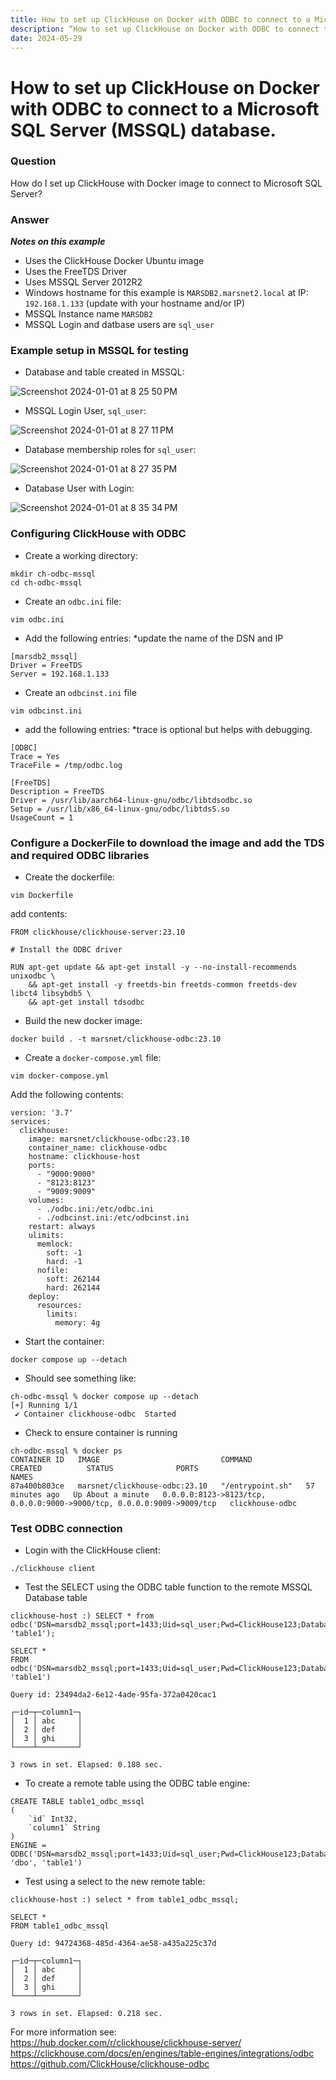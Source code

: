 ```yaml
---
title: How to set up ClickHouse on Docker with ODBC to connect to a Microsoft SQL Server (MSSQL) database
description: “How to set up ClickHouse on Docker with ODBC to connect to a Microsoft SQL Server (MSSQL) database“
date: 2024-05-29
---
```


# How to set up ClickHouse on Docker with ODBC to connect to a Microsoft SQL Server (MSSQL) database.

### Question

How do I set up ClickHouse with Docker image to connect to Microsoft SQL Server?

### Answer

***Notes on this example***
- Uses the ClickHouse Docker Ubuntu image
- Uses the FreeTDS Driver
- Uses MSSQL Server 2012R2
- Windows hostname for this example is `MARSDB2.marsnet2.local` at IP: `192.168.1.133` (update with your hostname and/or IP)
- MSSQL Instance name `MARSDB2`
- MSSQL Login and datbase users are `sql_user`

### Example setup in MSSQL for testing ###

- Database and table created in MSSQL:  

![Screenshot 2024-01-01 at 8 25 50 PM](./images/ikb273/c8a5492f-5910-4454-bfbc-5c6ceda15ccd.png)  

- MSSQL Login User, `sql_user`:  

![Screenshot 2024-01-01 at 8 27 11 PM](./images/ikb273/568f1143-475e-422f-a26a-2c23ac324771.png)  

- Database membership roles for `sql_user`:

![Screenshot 2024-01-01 at 8 27 35 PM](./images/ikb273/63992978-7078-4985-b661-a3c095099ea7.png)  

- Database User with Login:  

![Screenshot 2024-01-01 at 8 35 34 PM](./images/ikb273/15a407ca-53c1-45b1-9beb-ddd8eedde64a.png)  



### Configuring ClickHouse with ODBC ###

- Create a working directory:
```
mkdir ch-odbc-mssql
cd ch-odbc-mssql
```

- Create an `odbc.ini` file:
```
vim odbc.ini
```

- Add the following entries:
*update the name of the DSN and IP

```
[marsdb2_mssql]
Driver = FreeTDS
Server = 192.168.1.133
```
- Create an `odbcinst.ini` file
```
vim odbcinst.ini
```

- add the following entries:
*trace is optional but helps with debugging.
```
[ODBC]
Trace = Yes
TraceFile = /tmp/odbc.log

[FreeTDS]
Description = FreeTDS
Driver = /usr/lib/aarch64-linux-gnu/odbc/libtdsodbc.so
Setup = /usr/lib/x86_64-linux-gnu/odbc/libtdsS.so
UsageCount = 1
```

### Configure a DockerFile to download the image and add the TDS and required ODBC libraries ###

- Create the dockerfile:
```
vim Dockerfile
```

add contents:
```
FROM clickhouse/clickhouse-server:23.10

# Install the ODBC driver

RUN apt-get update && apt-get install -y --no-install-recommends unixodbc \
    && apt-get install -y freetds-bin freetds-common freetds-dev libct4 libsybdb5 \
	&& apt-get install tdsodbc
```

- Build the new docker image:
```
docker build . -t marsnet/clickhouse-odbc:23.10
```

- Create a `docker-compose.yml` file:
```
vim docker-compose.yml
```

Add the following contents:
```
version: '3.7'
services:
  clickhouse:
    image: marsnet/clickhouse-odbc:23.10
    container_name: clickhouse-odbc
    hostname: clickhouse-host
    ports:
      - "9000:9000"
      - "8123:8123"
      - "9009:9009"
    volumes:
      - ./odbc.ini:/etc/odbc.ini
      - ./odbcinst.ini:/etc/odbcinst.ini
    restart: always
    ulimits:
      memlock:
        soft: -1
        hard: -1
      nofile:
        soft: 262144
        hard: 262144
    deploy:
      resources:
        limits:
          memory: 4g
```

- Start the container:
```
docker compose up --detach
```

- Should see something like:
```
ch-odbc-mssql % docker compose up --detach
[+] Running 1/1
 ✔ Container clickhouse-odbc  Started
```

- Check to ensure container is running

```
ch-odbc-mssql % docker ps
CONTAINER ID   IMAGE                           COMMAND            CREATED          STATUS              PORTS                                                                    NAMES
87a400b803ce   marsnet/clickhouse-odbc:23.10   "/entrypoint.sh"   57 minutes ago   Up About a minute   0.0.0.0:8123->8123/tcp, 0.0.0.0:9000->9000/tcp, 0.0.0.0:9009->9009/tcp   clickhouse-odbc
```

### Test ODBC connection ###

- Login with the ClickHouse client:

```
./clickhouse client
```

- Test the SELECT using the ODBC table function to the remote MSSQL Database table

```
clickhouse-host :) SELECT * from odbc('DSN=marsdb2_mssql;port=1433;Uid=sql_user;Pwd=ClickHouse123;Database=db1', 'table1');

SELECT *
FROM odbc('DSN=marsdb2_mssql;port=1433;Uid=sql_user;Pwd=ClickHouse123;Database=db1', 'table1')

Query id: 23494da2-6e12-4ade-95fa-372a0420cac1

┌─id─┬─column1─┐
│  1 │ abc     │
│  2 │ def     │
│  3 │ ghi     │
└────┴─────────┘

3 rows in set. Elapsed: 0.188 sec. 
```

- To create a remote table using the ODBC table engine:

```
CREATE TABLE table1_odbc_mssql
(
    `id` Int32,
    `column1` String
)
ENGINE = ODBC('DSN=marsdb2_mssql;port=1433;Uid=sql_user;Pwd=ClickHouse123;Database=db1', 'dbo', 'table1')
```

- Test using a select to the new remote table:

```
clickhouse-host :) select * from table1_odbc_mssql;

SELECT *
FROM table1_odbc_mssql

Query id: 94724368-485d-4364-ae58-a435a225c37d

┌─id─┬─column1─┐
│  1 │ abc     │
│  2 │ def     │
│  3 │ ghi     │
└────┴─────────┘

3 rows in set. Elapsed: 0.218 sec. 
```

For more information see:  
https://hub.docker.com/r/clickhouse/clickhouse-server/  
https://clickhouse.com/docs/en/engines/table-engines/integrations/odbc  
https://github.com/ClickHouse/clickhouse-odbc  